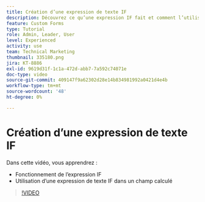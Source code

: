```yaml
---
title: Création d’une expression de texte IF
description: Découvrez ce qu’une expression IF fait et comment l’utiliser dans un champ calculé dans [!DNL Workfront].
feature: Custom Forms
type: Tutorial
role: Admin, Leader, User
level: Experienced
activity: use
team: Technical Marketing
thumbnail: 335180.png
jira: KT-8886
exl-id: 9619d31f-1c1a-472d-abb7-7a592c74071e
doc-type: video
source-git-commit: 409147f9a62302d28e14b834981992a0421d4e4b
workflow-type: tm+mt
source-wordcount: '48'
ht-degree: 0%

---
```


# Création d’une expression de texte IF

Dans cette vidéo, vous apprendrez :

* Fonctionnement de l’expression IF
* Utilisation d’une expression de texte IF dans un champ calculé

>[!VIDEO](https://video.tv.adobe.com/v/335180/?quality=12&learn=on)

